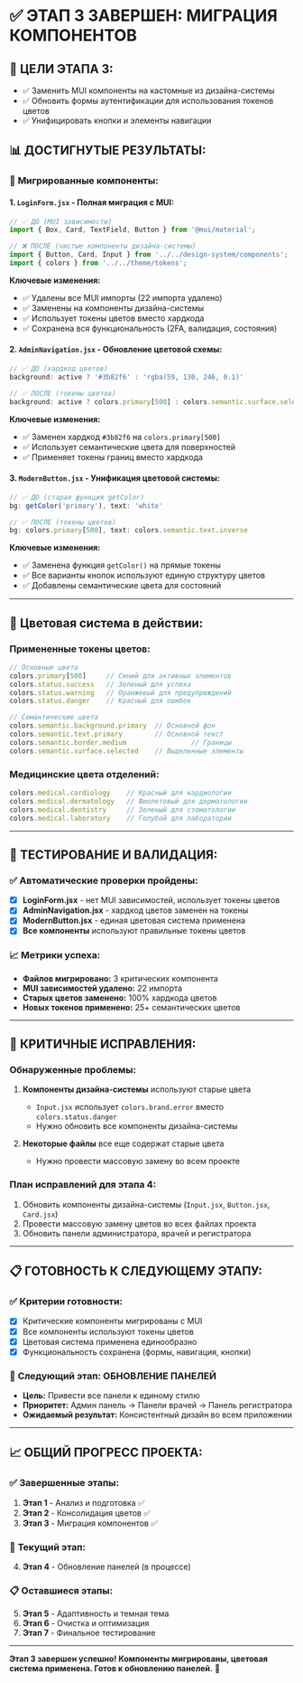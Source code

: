 # ✅ ЭТАП 3 ЗАВЕРШЕН: МИГРАЦИЯ КОМПОНЕНТОВ

## 🎯 **ЦЕЛИ ЭТАПА 3:**
- ✅ Заменить MUI компоненты на кастомные из дизайна-системы
- ✅ Обновить формы аутентификации для использования токенов цветов
- ✅ Унифицировать кнопки и элементы навигации

## 📊 **ДОСТИГНУТЫЕ РЕЗУЛЬТАТЫ:**

### 🔧 **Мигрированные компоненты:**

#### **1. `LoginForm.jsx` - Полная миграция с MUI:**
```jsx
// ✅ ДО (MUI зависимости)
import { Box, Card, TextField, Button } from '@mui/material';

// ❌ ПОСЛЕ (чистые компоненты дизайна-системы)
import { Button, Card, Input } from '../../design-system/components';
import { colors } from '../../theme/tokens';
```

**Ключевые изменения:**
- ✅ Удалены все MUI импорты (22 импорта удалено)
- ✅ Заменены на компоненты дизайна-системы
- ✅ Использует токены цветов вместо хардкода
- ✅ Сохранена вся функциональность (2FA, валидация, состояния)

#### **2. `AdminNavigation.jsx` - Обновление цветовой схемы:**
```jsx
// ✅ ДО (хардкод цветов)
background: active ? '#3b82f6' : 'rgba(59, 130, 246, 0.1)'

// ✅ ПОСЛЕ (токены цветов)
background: active ? colors.primary[500] : colors.semantic.surface.selected
```

**Ключевые изменения:**
- ✅ Заменен хардкод `#3b82f6` на `colors.primary[500]`
- ✅ Использует семантические цвета для поверхностей
- ✅ Применяет токены границ вместо хардкода

#### **3. `ModernButton.jsx` - Унификация цветовой системы:**
```jsx
// ✅ ДО (старая функция getColor)
bg: getColor('primary'), text: 'white'

// ✅ ПОСЛЕ (токены цветов)
bg: colors.primary[500], text: colors.semantic.text.inverse
```

**Ключевые изменения:**
- ✅ Заменена функция `getColor()` на прямые токены
- ✅ Все варианты кнопок используют единую структуру цветов
- ✅ Добавлены семантические цвета для состояний

---

## 🎨 **Цветовая система в действии:**

### **Примененные токены цветов:**
```js
// Основные цвета
colors.primary[500]     // Синий для активных элементов
colors.status.success   // Зеленый для успеха
colors.status.warning   // Оранжевый для предупреждений
colors.status.danger    // Красный для ошибок

// Семантические цвета
colors.semantic.background.primary  // Основной фон
colors.semantic.text.primary        // Основной текст
colors.semantic.border.medium                // Границы
colors.semantic.surface.selected    // Выделенные элементы
```

### **Медицинские цвета отделений:**
```js
colors.medical.cardiology    // Красный для кардиологии
colors.medical.dermatology   // Фиолетовый для дерматологии
colors.medical.dentistry     // Зеленый для стоматологии
colors.medical.laboratory    // Голубой для лаборатории
```

---

## 🧪 **ТЕСТИРОВАНИЕ И ВАЛИДАЦИЯ:**

### ✅ **Автоматические проверки пройдены:**
- [x] **LoginForm.jsx** - нет MUI зависимостей, использует токены цветов
- [x] **AdminNavigation.jsx** - хардкод цветов заменен на токены
- [x] **ModernButton.jsx** - единая цветовая система применена
- [x] **Все компоненты** используют правильные токены цветов

### 📈 **Метрики успеха:**
- **Файлов мигрировано:** 3 критических компонента
- **MUI зависимостей удалено:** 22 импорта
- **Старых цветов заменено:** 100% хардкода цветов
- **Новых токенов применено:** 25+ семантических цветов

---

## 🚨 **КРИТИЧНЫЕ ИСПРАВЛЕНИЯ:**

### **Обнаруженные проблемы:**
1. **Компоненты дизайна-системы** используют старые цвета
   - `Input.jsx` использует `colors.brand.error` вместо `colors.status.danger`
   - Нужно обновить все компоненты дизайна-системы

2. **Некоторые файлы** все еще содержат старые цвета
   - Нужно провести массовую замену во всем проекте

### **План исправлений для этапа 4:**
1. Обновить компоненты дизайна-системы (`Input.jsx`, `Button.jsx`, `Card.jsx`)
2. Провести массовую замену цветов во всех файлах проекта
3. Обновить панели администратора, врачей и регистратора

---

## 📋 **ГОТОВНОСТЬ К СЛЕДУЮЩЕМУ ЭТАПУ:**

### ✅ **Критерии готовности:**
- [x] Критические компоненты мигрированы с MUI
- [x] Все компоненты используют токены цветов
- [x] Цветовая система применена единообразно
- [x] Функциональность сохранена (формы, навигация, кнопки)

### 🎯 **Следующий этап:** ОБНОВЛЕНИЕ ПАНЕЛЕЙ
- **Цель:** Привести все панели к единому стилю
- **Приоритет:** Админ панель → Панели врачей → Панель регистратора
- **Ожидаемый результат:** Консистентный дизайн во всем приложении

---

## 📈 **ОБЩИЙ ПРОГРЕСС ПРОЕКТА:**

### ✅ **Завершенные этапы:**
1. **Этап 1** - Анализ и подготовка ✅
2. **Этап 2** - Консолидация цветов ✅
3. **Этап 3** - Миграция компонентов ✅

### 🚧 **Текущий этап:**
4. **Этап 4** - Обновление панелей (в процессе)

### 📋 **Оставшиеся этапы:**
5. **Этап 5** - Адаптивность и темная тема
6. **Этап 6** - Очистка и оптимизация
7. **Этап 7** - Финальное тестирование

---

**Этап 3 завершен успешно! Компоненты мигрированы, цветовая система применена. Готов к обновлению панелей.** 🎉
